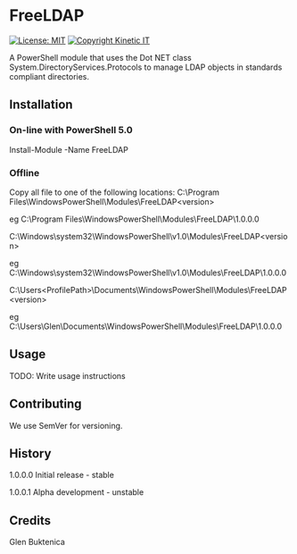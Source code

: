 # FreeLDAP

[![License: MIT](https://img.shields.io/badge/License-MIT-yellow.svg)](https://opensource.org/licenses/MIT)
[![Copyright Kinetic IT](https://img.shields.io/badge/Copyright-Glen_Buktenica-blue.svg)](https://github.com/gbuktenica)

A PowerShell module that uses the Dot NET class System.DirectoryServices.Protocols to manage LDAP objects in standards compliant directories.

## Installation

### On-line with PowerShell 5.0

Install-Module -Name FreeLDAP

### Offline

Copy all file to one of the following locations:
C:\Program Files\WindowsPowerShell\Modules\FreeLDAP\<version>

  eg C:\Program Files\WindowsPowerShell\Modules\FreeLDAP\1.0.0.0

C:\Windows\system32\WindowsPowerShell\v1.0\Modules\FreeLDAP\<version>

  eg C:\Windows\system32\WindowsPowerShell\v1.0\Modules\FreeLDAP\1.0.0.0

C:\Users\<ProfilePath>\Documents\WindowsPowerShell\Modules\FreeLDAP\<version>

  eg C:\Users\Glen\Documents\WindowsPowerShell\Modules\FreeLDAP\1.0.0.0

## Usage

TODO: Write usage instructions

## Contributing

We use SemVer for versioning.

## History

1.0.0.0 Initial release   - stable

1.0.0.1 Alpha development - unstable

## Credits

Glen Buktenica